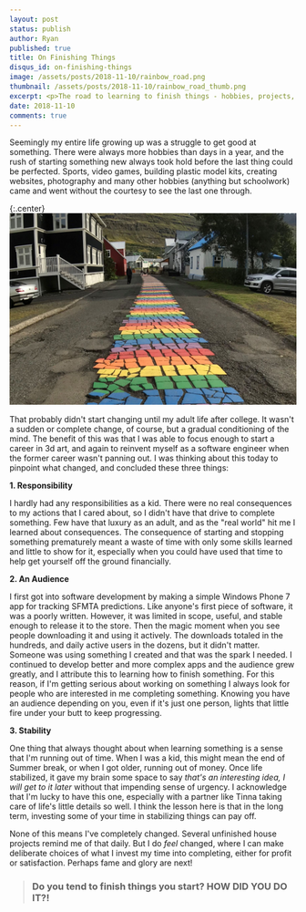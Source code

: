 ```yaml
---
layout: post
status: publish
author: Ryan
published: true
title: On Finishing Things
disqus_id: on-finishing-things
image: /assets/posts/2018-11-10/rainbow_road.png
thumbnail: /assets/posts/2018-11-10/rainbow_road_thumb.png
excerpt: <p>The road to learning to finish things - hobbies, projects, and more</p>
date: 2018-11-10
comments: true
---
```


Seemingly my entire life growing up was a struggle to get good at something. There were always more hobbies than days in a year, and the rush of starting something new always took hold before the last thing could be perfected. Sports, video games, building plastic model kits, creating websites, photography and many other hobbies (anything but schoolwork) came and went without the courtesy to see the last one through.

{:.center}
![Rainbow Road](/assets/posts/2018-11-10/rainbow_road.jpg) 

That probably didn't start changing until my adult life after college. It wasn't a sudden or complete change, of course, but a gradual conditioning of the mind. The benefit of this was that I was able to focus enough to start a career in 3d art, and again to reinvent myself as a software engineer when the former career wasn't panning out. I was thinking about this today to pinpoint what changed, and concluded these three things:

**1. Responsibility**

I hardly had any responsibilities as a kid. There were no real consequences to my actions that I cared about, so I didn't have that drive to complete something. Few have that luxury as an adult, and as the "real world" hit me I learned about consequences. The consequence of starting and stopping something prematurely meant a waste of time with only some skills learned and little to show for it, especially when you could have used that time to help get yourself off the ground financially.

**2. An Audience**

I first got into software development by making a simple Windows Phone 7 app for tracking SFMTA predictions. Like anyone's first piece of software, it was a poorly written. However, it was limited in scope, useful, and stable enough to release it to the store. Then the magic moment when you see people downloading it and using it actively. The downloads totaled in the hundreds, and daily active users in the dozens, but it didn't matter. Someone was using something I created and that was the spark I needed. I continued to develop better and more complex apps and the audience grew greatly, and I attribute this to learning how to finish something. For this reason, if I'm getting serious about working on something I always look for people who are interested in me completing something. Knowing you have an audience depending on you, even if it's just one person, lights that little fire under your butt to keep progressing.

**3. Stability**

One thing that always thought about when learning something is a sense that I'm running out of time. When I was a kid, this might mean the end of Summer break, or when I got older, running out of money. Once life stabilized, it gave my brain some space to say *that's an interesting idea, I will get to it later* without that impending sense of urgency. I acknowledge that I'm lucky to have this one, especially with a partner like Tinna taking care of life's little details so well. I think the lesson here is that in the long term, investing some of your time in stabilizing things can pay off.


None of this means I've completely changed. Several unfinished house projects remind me of that daily. But I do *feel* changed, where I can make deliberate choices of what I invest my time into completing, either for profit or satisfaction. Perhaps fame and glory are next!

>### Do you tend to finish things you start? HOW DID YOU DO IT?!